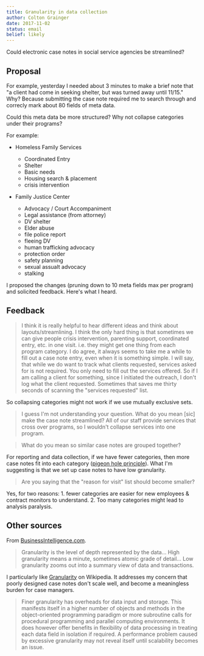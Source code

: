 ```yaml
---
title: Granularity in data collection
author: Colton Grainger
date: 2017-11-02
status: email
belief: likely
---
```


Could electronic case notes in social service agencies be streamlined?

## Proposal
For example, yesterday I needed about 3 minutes to make a brief note that "a client had come in seeking shelter, but was turned away until 11/15." Why? Because submitting the case note required me to search through and correcly mark about 80 fields of meta data.

Could this meta data be more structured? Why not collapse categories under their programs? 

For example:

- Homeless Family Services
	- Coordinated Entry
	- Shelter
	- Basic needs
	- Housing search & placement
	- crisis intervention

- Family Justice Center
	- Advocacy / Court Accompaniment
	- Legal assistance (from attorney)
	- DV shelter
	- Elder abuse
	- file police report
	- fleeing DV
	- human trafficking advocacy
	- protection order
	- safety planning
	- sexual assualt advocacy
	- stalking

I proposed the changes (pruning down to 10 meta fields max per program) and solicited feedback. Here's what I heard.

## Feedback
> I think it is really helpful to hear different ideas and think about layouts/streamlining. I think the only hard thing is that sometimes we can give people crisis intervention, parenting support, coordinated entry, etc. in one visit. i.e. they might get one thing from each program category.
> I do agree, it always seems to take me a while to fill out a case note entry, even when it is something simple. I will say, that while we do want to track what clients requested, services asked for is not required. You only need to fill out the services offered. So if I am calling a client for something, since I initiated the outreach, I don't log what the client requested. Sometimes that saves me thirty seconds of scanning the "services requested" list.

So collapsing categories might not work if we use mutually exclusive sets.

> I guess I'm not understanding your question. What do you mean [sic] make the case note streamlined? All of our staff provide services that cross over programs, so I wouldn't collapse services into one program. 

> What do you mean so similar case notes are grouped together?

For reporting and data collection, if we have fewer categories, then more case notes fit into each category ([pigeon hole principle](https://en.wikipedia.org/wiki/Pigeonhole_principle)). What I'm suggesting is that we set up case notes to have low granularity.

> Are you saying that the "reason for visit" list should become smaller? 

Yes, for two reasons: 1. fewer categories are easier for new employees & contract monitors to understand. 2. Too many categories might lead to analysis paralysis. 

## Other sources
From [BusinessIntelligence.com](https://businessintelligence.com/dictionary/granularity/).
> Granularity is the level of depth represented by the data... High granularity means a minute, sometimes atomic grade of detail... Low granularity zooms out into a summary view of data and transactions.

I particularly like [Granularity](https://en.wikipedia.org/wiki/Granularity) on Wikipedia. It addresses my concern that poorly designed case notes don't scale well, and become a meaningless burden for case managers.
> Finer granularity has overheads for data input and storage. This manifests itself in a higher number of objects and methods in the object-oriented programming paradigm or more subroutine calls for procedural programming and parallel computing environments. It does however offer benefits in flexibility of data processing in treating each data field in isolation if required. A performance problem caused by excessive granularity may not reveal itself until scalability becomes an issue.

